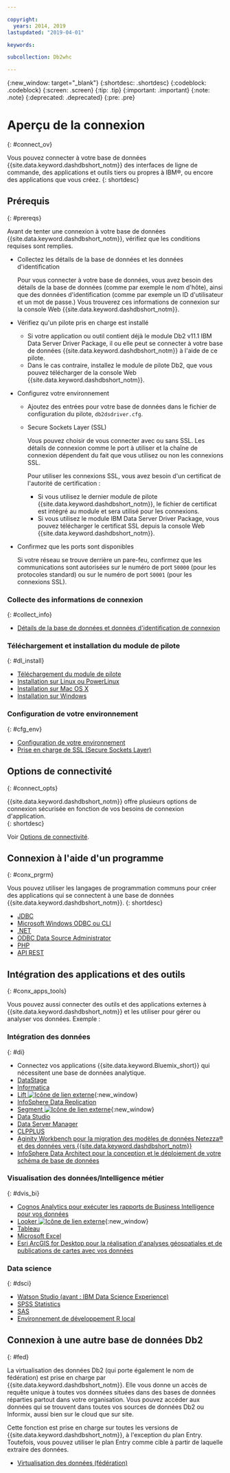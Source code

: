 ```yaml
---

copyright:
  years: 2014, 2019
lastupdated: "2019-04-01"

keywords:

subcollection: Db2whc

---
```


<!-- Attribute definitions --> 
{:new_window: target="_blank"}
{:shortdesc: .shortdesc}
{:codeblock: .codeblock}
{:screen: .screen}
{:tip: .tip}
{:important: .important}
{:note: .note}
{:deprecated: .deprecated}
{:pre: .pre}

# Aperçu de la connexion
{: #connect_ov}

Vous pouvez connecter à votre base de données {{site.data.keyword.dashdbshort_notm}} des interfaces de ligne de commande, des applications et outils tiers ou propres à IBM®, ou encore des applications que vous créez. 
{: shortdesc}

## Prérequis
{: #prereqs}

Avant de tenter une connexion à votre base de données {{site.data.keyword.dashdbshort_notm}}, vérifiez que les conditions requises sont remplies. 

- Collectez les détails de la base de données et les données d'identification

   Pour vous connecter à votre base de données, vous avez besoin des détails de la base de données (comme par exemple le nom d'hôte), ainsi que des données d'identification (comme par exemple un ID d'utilisateur et un mot de passe.) Vous trouverez ces informations de connexion sur la console Web {{site.data.keyword.dashdbshort_notm}}.

- Vérifiez qu'un pilote pris en charge est installé

   - Si votre application ou outil contient déjà le module Db2 v11.1 IBM Data Server Driver Package, il ou elle peut se connecter à votre base de données {{site.data.keyword.dashdbshort_notm}} à l'aide de ce pilote.
   - Dans le cas contraire, installez le module de pilote Db2, que vous pouvez télécharger de la console Web {{site.data.keyword.dashdbshort_notm}}.

- Configurez votre environnement

  - Ajoutez des entrées pour votre base de données dans le fichier de configuration du pilote, `db2dsdriver.cfg`.
  - Secure Sockets Layer (SSL)

    Vous pouvez choisir de vous connecter avec ou sans SSL. Les détails de connexion comme le port à utiliser et la chaîne de connexion dépendent du fait que vous utilisez ou non les connexions SSL.

    Pour utiliser les connexions SSL, vous avez besoin d'un certificat de l'autorité de certification :
    - Si vous utilisez le dernier module de pilote {{site.data.keyword.dashdbshort_notm}}, le fichier de certificat est intégré au module et sera utilisé pour les connexions.
    - Si vous utilisez le module IBM Data Server Driver Package, vous pouvez télécharger le certificat SSL depuis la console Web {{site.data.keyword.dashdbshort_notm}}.

- Confirmez que les ports sont disponibles

   Si votre réseau se trouve derrière un pare-feu, confirmez que les communications sont autorisées sur le numéro de port `50000` (pour les protocoles standard) ou sur le numéro de port `50001` (pour les connexions SSL).

<!-- Before you can connect to your {{site.data.keyword.dashdbshort_notm}} database, verify that you completed downloading and installing the necessary components on the prerequisites checklist: 

- [Prerequisites checklist](prereqs.html) -->

### Collecte des informations de connexion
{: #collect_info}

- [Détails de la base de données et données d'identification de connexion](/docs/services/Db2whc/connecting?topic=Db2whc-db_details_cxn_creds#db_details_cxn_creds)

### Téléchargement et installation du module de pilote
{: #dl_install}

- [Téléchargement du module de pilote](/docs/services/Db2whc/connecting?topic=Db2whc-dr_pkg#dr_pkg)
- [Installation sur Linux ou PowerLinux](/docs/services/Db2whc/connecting?topic=Db2whc-install_dr_pkg_linux#install_dr_pkg_linux)
- [Installation sur Mac OS X](/docs/services/Db2whc/connecting?topic=Db2whc-install_dr_pkg_mac#install_dr_pkg_mac)
- [Installation sur Windows](/docs/services/Db2whc/connecting?topic=Db2whc-install_dr_pkg_windows#install_dr_pkg_windows)

### Configuration de votre environnement
{: #cfg_env}

- [Configuration de votre environnement](/docs/services/Db2whc/connecting?topic=Db2whc-cfg_loc_env#cfg_loc_env)
- [Prise en charge de SSL (Secure Sockets Layer)](/docs/services/Db2whc/connecting?topic=Db2whc-ssl_support#ssl_support)

## Options de connectivité
{: #connect_opts}

{{site.data.keyword.dashdbshort_notm}} offre plusieurs options de connexion sécurisée en fonction de vos besoins de connexion d'application.  
{: shortdesc}

Voir [Options de connectivité](/docs/services/Db2whc/connecting?topic=Db2whc-connect_options#connect_options).

## Connexion à l'aide d'un programme
{: #conx_prgrm}

Vous pouvez utiliser les langages de programmation communs pour créer des applications qui se connectent à une base de données {{site.data.keyword.dashdbshort_notm}}.
{: shortdesc}

- [JDBC](/docs/services/Db2whc/connecting?topic=Db2whc-con_prog_jdbc#con_prog_jdbc)
- [Microsoft Windows ODBC ou CLI](/docs/services/Db2whc/connecting?topic=Db2whc-con_prog_odbc_cli#con_prog_odbc_cli)
- [.NET](/docs/services/Db2whc/connecting?topic=Db2whc-con_prog_net#con_prog_net)
- [ODBC Data Source Administrator](/docs/services/Db2whc/connecting?topic=Db2whc-con_prog_odbc_dsa#con_prog_odbc_dsa)
- [PHP](/docs/services/Db2whc/connecting?topic=Db2whc-con_prog_php#con_prog_php)
- [API REST](/docs/services/Db2whc/connecting?topic=Db2whc-con_rest_api#con_rest_api)
<!-- - [C++]() -->
<!-- - [Java]() -->
<!-- - [Node.js]() -->
<!-- - [Perl]() -->
<!-- - [Python]() -->

## Intégration des applications et des outils
{: #conx_apps_tools}

Vous pouvez aussi connecter des outils et des applications externes à {{site.data.keyword.dashdbshort_notm}}
et les utiliser pour gérer ou analyser vos données. Exemple :

### Intégration des données
{: #di}

- Connectez vos applications {{site.data.keyword.Bluemix_short}} qui nécessitent une base de données analytique.
- [DataStage](/docs/services/Db2whc/connecting?topic=Db2whc-data_int#datastage)
- [Informatica](/docs/services/Db2whc/connecting?topic=Db2whc-data_int#informatica)
- [Lift ![Icône de lien externe](../../../icons/launch-glyph.svg "Icône de lien externe")](https://www.lift-cli.cloud.ibm.com/#docs){:new_window}
- [InfoSphere Data Replication](/docs/services/Db2whc/connecting?topic=Db2whc-data_int#idr)
- [Segment ![Icône de lien externe](../../../icons/launch-glyph.svg "Icône de lien externe")](https://segment.com/docs/destinations/db2/){:new_window}
- [Data Studio](/docs/services/Db2whc/connecting?topic=Db2whc-data_int#data_studio)
- [Data Server Manager](/docs/services/Db2whc/connecting?topic=Db2whc-data_int#dsm)
- [CLPPLUS](/docs/services/Db2whc/connecting?topic=Db2whc-data_int#clpplus)
- [Aginity Workbench pour la migration des modèles de données Netezza® et des données vers {{site.data.keyword.dashdbshort_notm}}](/docs/services/Db2whc/connecting?topic=Db2whc-data_int#aginity_wb)
- [InfoSphere Data Architect pour la conception et le déploiement de votre schéma de base de données](/docs/services/Db2whc/connecting?topic=Db2whc-data_int#ida)

### Visualisation des données/Intelligence métier
{: #dvis_bi}

- [Cognos Analytics pour exécuter les rapports de Business Intelligence pour vos données](/docs/services/Db2whc/connecting?topic=Db2whc-data_vis_bi#cognos)
- [Looker ![Icône de lien externe](../../../icons/launch-glyph.svg "Icône de lien externe")](https://docs.looker.com/setup-and-management/connecting-to-db){:new_window}
- [Tableau](/docs/services/Db2whc/connecting?topic=Db2whc-data_vis_bi#tableau)
- [Microsoft Excel](/docs/services/Db2whc/connecting?topic=Db2whc-data_vis_bi#excel)
- [Esri ArcGIS for Desktop pour la réalisation d'analyses géospatiales et de publications de cartes avec vos données](/docs/services/Db2whc/connecting?topic=Db2whc-data_vis_bi#esri_arcgis)

### Data science
{: #dsci}

- [Watson Studio (avant : IBM Data Science Experience)](/docs/services/Db2whc/connecting?topic=Db2whc-ds#watson_studio)
- [SPSS Statistics](/docs/services/Db2whc/connecting?topic=Db2whc-ds#spss_stats)
- [SAS](/docs/services/Db2whc/connecting?topic=Db2whc-ds#sas)
- [Environnement de développement R local](/docs/services/Db2whc/connecting?topic=Db2whc-ds#r_dev_env)

## Connexion à une autre base de données Db2
{: #fed}

La virtualisation des données Db2 (qui porte également le nom de fédération) est prise en charge par {{site.data.keyword.dashdbshort_notm}}. Elle vous donne un accès de requête unique à toutes vos données situées dans des bases de données réparties partout dans votre organisation. Vous pouvez accéder aux données qui se trouvent dans toutes vos sources de données Db2 ou Informix, aussi bien sur le cloud que sur site. 

Cette fonction est prise en charge sur toutes les versions de {{site.data.keyword.dashdbshort_notm}}, à l'exception du plan Entry. Toutefois, vous pouvez utiliser le plan Entry comme cible à partir de laquelle extraire des données.

- [Virtualisation des données (fédération)](/docs/services/Db2whc?topic=Db2whc-data_virt_fed#data_virt_fed)


